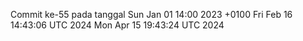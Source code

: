 Commit ke-55 pada tanggal Sun Jan 01 14:00 2023 +0100
Fri Feb 16 14:43:06 UTC 2024
Mon Apr 15 19:43:24 UTC 2024
